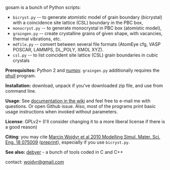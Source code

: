 gosam is a bunch of Python scripts:
  * `bicryst.py` -- to generate atomistic model of grain boundary (bicrystal)
    with a coincidence site lattice (CSL) boundary in the PBC box,
  * `monocryst.py` -- to generate monocrystal in PBC box (atomistic model),
  * `graingen.py` -- create crystalline grains of given shape, with vacancies,
    thermal vibrations, etc.
  * `mdfile.py` -- convert between several file formats (AtomEye cfg,
    VASP POSCAR, LAMMPS, DL_POLY, XMOL XYZ).
  * `csl.py` -- to list coincident site lattice (CSL) grain boundaries
    in cubic crystals

**Prerequisites:** Python 2 and [numpy](http://numpy.scipy.org/).
`graingen.py` additionally requires the [qhull](http://www.qhull.org/) program.

**Installation:**
download, unpack if you've downloaded zip file, and use from command line.

**Usage**:
See [documentation in the wiki](https://github.com/wojdyr/gosam/wiki)
and feel free to e-mail me with questions.  Or open Github issue.
Also, most of the programs print basic usage instructions when invoked
without parameters.

**License**: GPLv2+ (I'll consider changing it to a more liberal license
if there is a good reason)

**Citing**:
you may cite
[Marcin Wojdyr et al 2010 Modelling Simul. Mater. Sci. Eng. 18 075009](
http://dx.doi.org/10.1088/0965-0393/18/7/075009)
([preprint](http://wojdyr.github.io/Wojdyr-tilt_GB_in_SiC-MSMSE-2010.pdf)),
especially if you use `bicryst.py`.

**See also:** [debyer](https://github.com/wojdyr/debyer) - a bunch of tools
coded in C and C++

contact: wojdyr@gmail.com
